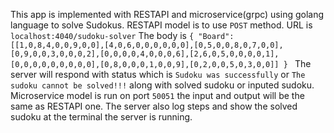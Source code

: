 This app is implemented with RESTAPI and microservice(grpc) using golang language to solve Sudokus.
RESTAPI model is to use `POST` method. URL is `localhost:4040/sudoku-solver`
The body is 
`{
    "Board": [[1,0,8,4,0,0,9,0,0],[4,0,6,0,0,0,0,0,0],[0,5,0,0,8,0,7,0,0],[0,9,0,0,3,0,0,0,2],[0,0,0,0,4,0,0,0,6],[2,6,0,5,0,0,0,0,1],[0,0,0,0,0,0,0,0,0],[0,8,0,0,0,1,0,0,9],[0,2,0,0,5,0,3,0,0]]
}
`
The server will respond with status which is `Sudoku was successfully` or `The sudoku cannot be solved!!!` along with solved sudoku or inputed sudoku.
Microservice model is run on port `50051` the input and output will be the same as RESTAPI one.
The server also log steps and show the solved sudoku at the terminal the server is running.
